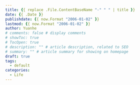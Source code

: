 ```yaml
---
title: {{ replace .File.ContentBaseName "-" " " | title }}
date: {{ .Date }}
publishdate: {{ now.Format "2006-01-02" }}
lastmod: {{ now.Format "2006-01-02" }}
author: Yuanhe
# comments: false # display comments
# showToc: true
# TocOpen: true
# description: "" # article description, related to SEO
# summary: "" # article summary for showing on homepage
draft: true
tags:
  - default
categories: 
  - Life
---
```


